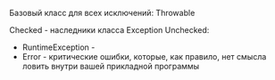Базовый класс для всех исключений:
Throwable

Checked - наследники класса Exception
Unchecked:
  - RuntimeException - 
  - Error - критические ошибки, которые, как правило, нет смысла ловить внутри вашей
  прикладной программы
  
 